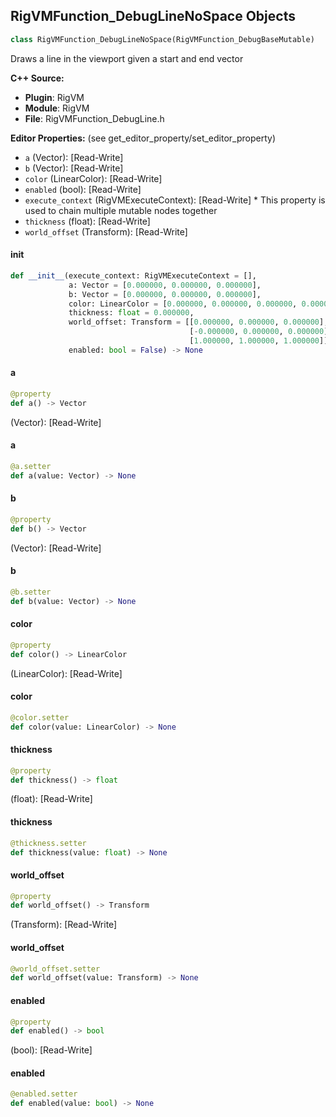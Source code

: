 ## RigVMFunction_DebugLineNoSpace Objects

```python
class RigVMFunction_DebugLineNoSpace(RigVMFunction_DebugBaseMutable)
```

Draws a line in the viewport given a start and end vector

**C++ Source:**

- **Plugin**: RigVM
- **Module**: RigVM
- **File**: RigVMFunction_DebugLine.h

**Editor Properties:** (see get_editor_property/set_editor_property)

- ``a`` (Vector):  [Read-Write]
- ``b`` (Vector):  [Read-Write]
- ``color`` (LinearColor):  [Read-Write]
- ``enabled`` (bool):  [Read-Write]
- ``execute_context`` (RigVMExecuteContext):  [Read-Write] * This property is used to chain multiple mutable nodes together
- ``thickness`` (float):  [Read-Write]
- ``world_offset`` (Transform):  [Read-Write]

<a id="unreal.RigVMFunction_DebugLineNoSpace.__init__"></a>

#### __init__

```python
def __init__(execute_context: RigVMExecuteContext = [],
             a: Vector = [0.000000, 0.000000, 0.000000],
             b: Vector = [0.000000, 0.000000, 0.000000],
             color: LinearColor = [0.000000, 0.000000, 0.000000, 0.000000],
             thickness: float = 0.000000,
             world_offset: Transform = [[0.000000, 0.000000, 0.000000],
                                        [-0.000000, 0.000000, 0.000000],
                                        [1.000000, 1.000000, 1.000000]],
             enabled: bool = False) -> None
```

<a id="unreal.RigVMFunction_DebugLineNoSpace.a"></a>

#### a

```python
@property
def a() -> Vector
```

(Vector):  [Read-Write]

<a id="unreal.RigVMFunction_DebugLineNoSpace.a"></a>

#### a

```python
@a.setter
def a(value: Vector) -> None
```

<a id="unreal.RigVMFunction_DebugLineNoSpace.b"></a>

#### b

```python
@property
def b() -> Vector
```

(Vector):  [Read-Write]

<a id="unreal.RigVMFunction_DebugLineNoSpace.b"></a>

#### b

```python
@b.setter
def b(value: Vector) -> None
```

<a id="unreal.RigVMFunction_DebugLineNoSpace.color"></a>

#### color

```python
@property
def color() -> LinearColor
```

(LinearColor):  [Read-Write]

<a id="unreal.RigVMFunction_DebugLineNoSpace.color"></a>

#### color

```python
@color.setter
def color(value: LinearColor) -> None
```

<a id="unreal.RigVMFunction_DebugLineNoSpace.thickness"></a>

#### thickness

```python
@property
def thickness() -> float
```

(float):  [Read-Write]

<a id="unreal.RigVMFunction_DebugLineNoSpace.thickness"></a>

#### thickness

```python
@thickness.setter
def thickness(value: float) -> None
```

<a id="unreal.RigVMFunction_DebugLineNoSpace.world_offset"></a>

#### world_offset

```python
@property
def world_offset() -> Transform
```

(Transform):  [Read-Write]

<a id="unreal.RigVMFunction_DebugLineNoSpace.world_offset"></a>

#### world_offset

```python
@world_offset.setter
def world_offset(value: Transform) -> None
```

<a id="unreal.RigVMFunction_DebugLineNoSpace.enabled"></a>

#### enabled

```python
@property
def enabled() -> bool
```

(bool):  [Read-Write]

<a id="unreal.RigVMFunction_DebugLineNoSpace.enabled"></a>

#### enabled

```python
@enabled.setter
def enabled(value: bool) -> None
```

<a id="unreal.RigVMFunction_DebugLineStripNoSpace"></a>